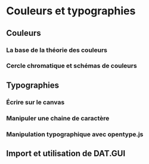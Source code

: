 # Couleurs et typographies
## Couleurs
### La base de la théorie des couleurs
### Cercle chromatique et schémas de couleurs
## Typographies
### Écrire sur le canvas
### Manipuler une chaine de caractère
### Manipulation typographique avec **opentype.js**
## Import et utilisation de **DAT.GUI**
